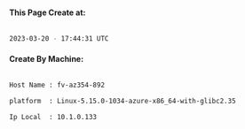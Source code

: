 
   
#### This Page Create at:

```bash

2023-03-20 - 17:44:31 UTC

```

#### Create By Machine:

```bash

Host Name : fv-az354-892

platform  : Linux-5.15.0-1034-azure-x86_64-with-glibc2.35

Ip Local  : 10.1.0.133

```


